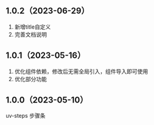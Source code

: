 ## 1.0.2（2023-06-29）
1. 新增title自定义
2. 完善文档说明
## 1.0.1（2023-05-16）
1. 优化组件依赖，修改后无需全局引入，组件导入即可使用
2. 优化部分功能
## 1.0.0（2023-05-10）
uv-steps 步骤条
